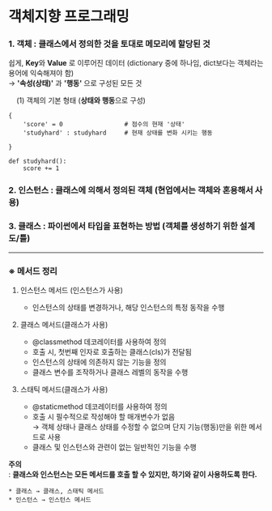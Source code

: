# 객체지향 프로그래밍

### 1. 객체 : 클래스에서 정의한 것을 토대로 메모리에 할당된 것

쉽게, **Key**와 **Value** 로 이루어진 데이터 (dictionary 중에 하나임, dict보다는 객체라는 용어에 익숙해져야 함)  
  → **'속성(상태)'** 과 **'행동'** 으로 구성된 모든 것 



    (1) 객체의 기본 형태 (**상태와 행동**으로 구성)

```
{
    'score' = 0                 # 점수의 현재 '상태'
    'studyhard' : studyhard     # 현재 상태를 변화 시키는 행동

}

def studyhard():
    score += 1
```

### 2. 인스턴스 : 클래스에 의해서 정의된 객체 (현업에서는 객체와 혼용해서 사용)





### 3. 클래스 : 파이썬에서 타입을 표현하는 방법 (객체를 생성하기 위한 설계도/틀)


------------------

### ※ 메서드 정리  
1. 인스턴스 메서드 (인스턴스가 사용)
    * 인스턴스의 상태를 변경하거나, 해당 인스턴스의 특정 동작을 수행  
   
2. 클래스 메서드(클래스가 사용)
    * @classmethod 데코레이터를 사용하여 정의
    * 호출 시, 첫번째 인자로 호출하는 클래스(cls)가 전달됨
    * 인스턴스의 상태에 의존하지 않는 기능을 정의  
    * 클래스 변수를 조작하거나 클래스 레벨의 동작을 수행  

3. 스태틱 메서드(클래스가 사용)
    * @staticmethod 데코레이터를 사용하여 정의
    * 호출 시 필수적으로 작성해야 할 매개변수가 없음  
          → 객체 상태나 클래스 상태를 수정할 수 없으며 단지 기능(행동)만을 위한 메서드로 사용
    * 클래스 및 인스턴스와 관련이 없는 일반적인 기능을 수행

**주의**   
: **클래스와 인스턴스는 모든 메서드를 호출 할 수 있지만, 하기와 같이 사용하도록 한다.**  
  
    * 클래스 → 클래스, 스태틱 메서드  
    * 인스턴스 → 인스턴스 메서드  
